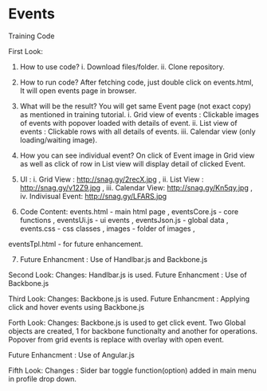 # Events
Training Code

First Look:

1. How to use code?
  i. Download files/folder.
  ii. Clone repository.

2. How to run code?
  After fetching code, just double click on events.html, It will open events page in browser.

3. What will be the result?
  You will get same Event page (not exact copy) as mentioned in training tutorial.
  i. Grid view of events : Clickable images of events with popover loaded with details of event.
  ii. List view of events : Clickable rows with all details of events.
  iii. Calendar view (only loading/waiting image).

4. How you can see individual event?
  On click of Event image in Grid view as well as click of row in List view will display detail of clicked Event.

5. UI :
  i. Grid View : http://snag.gy/2recX.jpg ,
  ii. List View : http://snag.gy/v12Z9.jpg ,
  iii. Calendar View: http://snag.gy/Kn5qy.jpg ,
  iv. Indivisual Event: http://snag.gy/LFARS.jpg 

6. Code Content:
  events.html - main html page ,
  eventsCore.js - core functions ,
  eventsUi.js - ui events ,
  eventsJson.js - global data ,
  events.css - css classes ,
  images - folder of images ,

  eventsTpl.html - for future enhancement. 

7. Future Enhancment :
  Use of Handlbar.js and Backbone.js

Second Look:
Changes: Handlbar.js is used.
Future Enhancment : Use of Backbone.js

Third Look:
Changes: Backbone.js is used.
Future Enhancment : Applying click and hover events using Backbone.js

Forth Look: 
Changes: Backbone.js is used to get click event. Two Global objects are created, 1 for backbone functionalty and another for operations. Popover from grid events is replace with overlay with open event.

Future Enhancment : Use of Angular.js

Fifth Look:
Changes : Sider bar toggle function(option) added in main menu in profile drop down.

